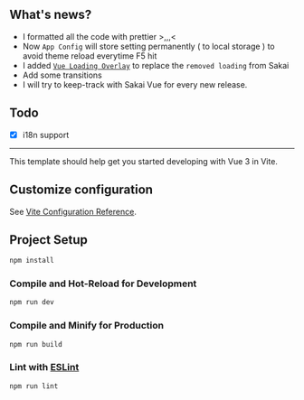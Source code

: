 ## What's news?
- I formatted all the code with prettier >,,,< 
- Now `App Config` will store setting permanently ( to local storage ) to avoid theme reload everytime F5 hit
- I added [`Vue Loading Overlay`](https://www.npmjs.com/package/vue-loading-overlay) to replace the `removed loading` from Sakai
- Add some transitions
- I will try to keep-track with Sakai Vue for every new release.

## Todo
- [x] i18n support

-------------------------------------

This template should help get you started developing with Vue 3 in Vite.

## Customize configuration

See [Vite Configuration Reference](https://vitejs.dev/config/).

## Project Setup

```sh
npm install
```

### Compile and Hot-Reload for Development

```sh
npm run dev
```

### Compile and Minify for Production

```sh
npm run build
```

### Lint with [ESLint](https://eslint.org/)

```sh
npm run lint
```
